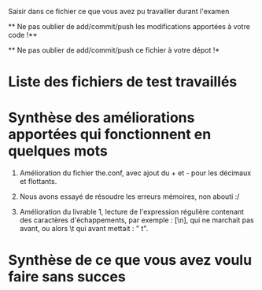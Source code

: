Saisir dans ce fichier ce que vous avez pu travailler durant l'examen

** Ne pas oublier de add/commit/push les modifications apportées à votre code !**

** Ne pas oublier de add/commit/push ce fichier à votre dépot !*

# Liste des fichiers de test travaillés

# Synthèse des améliorations apportées qui fonctionnent en quelques mots

1. Amélioration du fichier the.conf, avec ajout du + et - pour les décimaux et flottants.

2. Nous avons essayé de résoudre les erreurs mémoires, non abouti :/

3. Amélioration du livrable 1, lecture de l'expression régulière contenant des caractères d'échappements, par exemple : [\\n], qui ne marchait pas avant, ou alors \t qui avant mettait : "     t".

# Synthèse de ce que vous avez voulu faire sans succes
